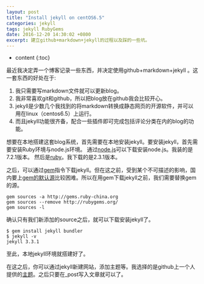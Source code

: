 ```yaml
---
layout: post
title: "Install jekyll on centOS6.5"
categories: jekyll
tags: jekyll RubyGems
date: 2016-12-20 14:30:02 +0800
excerpt: 建立github+markdown+jekyll的过程以及踩的一些坑。
---
```

* content
{:toc}





最近我决定弄一个博客记录一些东西，并决定使用github+markdown+jekyll 。这一套东西的好处在于:
1. 我只需要写markdown文件就可以更新blog。
2. 我非常喜欢git和github，所以把blog放在github我会比较开心。
3. jekyll是少数几个我找到的将markdown转换成静态网页的开源软件，并可以用在linux（centos6.5）上运行。
4. 而且jekyll功能很齐备，配合一些插件即可完成包括评论分类在内的blog的功能。

想要在本地搭建这套blog系统，首先需要在本地安装jekyll。要安装jekyll，首先需要安装Ruby环境与node.js环境。
通过[node.js](https://nodejs.org/en/)可以下载安装node.js。我装的是7.2.1版本。
然后是[ruby](https://ruby-china.org/wiki/ruby-mirror)。我下载的是2.3.1版本。

之后，可以通过[gem](http://guides.rubygems.org/what-is-a-gem/)指令下载jekyll。但在这之前，受到某个不可描述的影响，国内要上[gem的默认源](http://rubygems.org/)比较困难。所以在用gem下载jekyll之前，我们需要替换gem的源。

```
gem sources -a http://gems.ruby-china.org
gem sources --remove http://rubygems.org/
gem sources -l
```
确认只有我们新添加的source之后，就可以下载安装jekyll了。

```
$ gem install jekyll bundler
$ jekyll -v
jekyll 3.3.1
```
至此，本地jekyll环境就搭建好了。

在这之后，你可以通过jekyll新建网站，添加主题等。我选择的是github上一个人提供的[主题](https://github.com/Gaohaoyang/gaohaoyang.github.io)。之后只要在_post写入文章就可以了。

